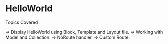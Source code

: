 # HelloWorld
Topics Covered

=> Display HelloWorld using Block, Template and Layout file.
=> Working with Model and Collection.
=> NoRoute handler.
=> Custom Route.

